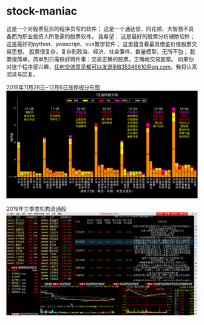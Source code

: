 # stock-maniac
这是一个对股票狂热的程序员写的软件；
这是一个通达信、同花顺、大智慧不具备而为职业投资人所急需的股票软件。
我希望：
这是最好的股票分析辅助软件；
这是最好的python、javascript、vue教学软件；
这里蕴含着最具借鉴价值股票交易思想。
股票很复杂，复杂到政治、经济、社会事件、数量模型，无所不包；
股票很简单，简单到只需做好两件事：交易正确的股票，正确地交易股票。
如果你对这个程序感兴趣，任何交流意见都可以发送到835346610@qq.com，我将认真阅读与回复。

2019年11月28日~12月6日涨停板分布图
![2019年11月28日~12月6日涨停板分布图](https://github.com/tailailcc/stock-maniac/blob/master/2019-11-28.png)

2019年三季度机构流通股
![2019年三季度机构流通股](https://github.com/tailailcc/stock-maniac/blob/master/2019%E6%9C%BA%E6%9E%84%E4%B8%89%E5%AD%A3%E5%BA%A6%E6%B5%81%E9%80%9A%E8%82%A11224.png)

